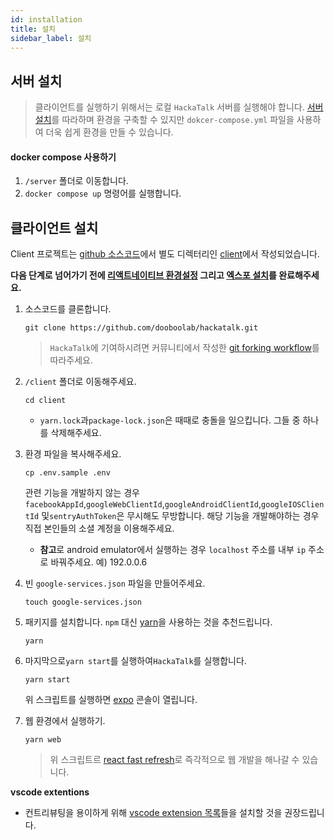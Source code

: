 ```yaml
---
id: installation
title: 설치
sidebar_label: 설치
---
```


## 서버 설치

> 클라이언트를 실행하기 위해서는 로컬 `HackaTalk` 서버를 실행해야 합니다. [서버 설치](/docs/server/installation)를 따라하며 환경을 구축할 수 있지만 `dokcer-compose.yml` 파일을 사용하여 더욱 쉽게 환경을 만들 수 있습니다.

#### docker compose 사용하기

1. `/server` 폴더로 이동합니다.
2. `docker compose up` 명령어를 실행합니다.

## 클라이언트 설치

Client 프로젝트는 [github 소스코드](https://github.com/dooboolab/hackatalk)에서 별도 디렉터리인 [client](https://github.com/dooboolab/hackatalk/tree/main/client)에서 작성되었습니다.

**다음 단계로 넘어가기 전에 [리액트네이티브 환경설정](https://reactnative.dev/docs/environment-setup) 그리고 [엑스포 설치](https://docs.expo.io/get-started/installation)를 완료해주세요.**

1. 소스코드를 클론합니다.

   ```
   git clone https://github.com/dooboolab/hackatalk.git
   ```

   > `HackaTalk`에 기여하시려면 커뮤니티에서 작성한 [git forking workflow](https://medium.com/dooboolab/quick-start-for-contributing-to-whatssub-with-forking-workflow-16c8c971adc5)를 따라주세요.

2. `/client` 폴더로 이동해주세요.

   ```
   cd client
   ```

   - `yarn.lock`과`package-lock.json`은 때때로 충돌을 일으킵니다. 그들 중 하나를 삭제해주세요.

3. 환경 파일을 복사해주세요.

   ```
   cp .env.sample .env
   ```

   관련 기능을 개발하지 않는 경우`facebookAppId`,`googleWebClientId`,`googleAndroidClientId`,`googleIOSClientId` 및`sentryAuthToken`은 무시해도 무방합니다. 해당 기능을 개발해야하는 경우 직접 본인들의 소셜 계정을 이용해주세요.

   - **참고**로 android emulator에서 실행하는 경우 `localhost` 주소를 내부 `ip` 주소로 바꿔주세요. 예) 192.0.0.6

4. 빈 `google-services.json` 파일을 만들어주세요.

   ```
   touch google-services.json
   ```

5. 패키지를 설치합니다. `npm` 대신 [yarn](https://classic.yarnpkg.com)을 사용하는 것을 추천드립니다.

   ```
   yarn
   ```

6. 마지막으로`yarn start`를 실행하여`HackaTalk`를 실행합니다.

   ```
   yarn start
   ```

   위 스크립트를 실행하면 [expo](https://expo.io) 콘솔이 열립니다.

7. 웹 환경에서 실행하기.
   ```
   yarn web
   ```
   > 위 스크립트르 [react fast refresh](https://javascript.plainenglish.io/react-fast-refresh-the-new-react-hot-reloader-652c6645548c)로 즉각적으로 웹 개발을 해나갈 수 있습니다.

**vscode extentions**

- 컨트리뷰팅을 용이하게 위해 [vscode extension 목록](https://gist.github.com/hyochan/815e9040593180c4725d7694d863e5a1#gistcomment-3019263)들을 설치할 것을 권장드립니다.
